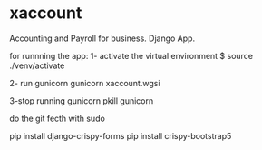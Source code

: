 # xaccount
Accounting and Payroll for business. Django App.

for runnning the app:
1- activate the virtual environment
$ source ./venv/activate

2- run gunicorn
gunicorn xaccount.wgsi

3-stop running gunicorn
pkill gunicorn

do the git fecth with sudo



pip install django-crispy-forms
pip install crispy-bootstrap5

